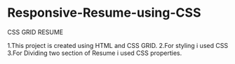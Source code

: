 # Responsive-Resume-using-CSS
CSS GRID RESUME

1.This project is created using HTML and CSS GRID.
2.For styling i used CSS 
3.For Dividing two section of Resume i used CSS properties.

